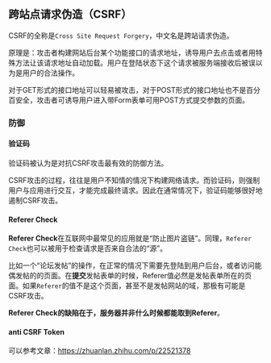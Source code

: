 ## 跨站点请求伪造（CSRF）

CSRF的全称是`Cross Site Request Forgery`，中文名是跨站请求伪造。

原理是：攻击者构建网站后台某个功能接口的请求地址，诱导用户去点击或者用特殊方法让该请求地址自动加载。用户在登陆状态下这个请求被服务端接收后被误以为是用户的合法操作。

对于GET形式的接口地址可以轻易被攻击，对于POST形式的接口地址也不是百分百安全，攻击者可诱导用户进入带Form表单可用POST方式提交参数的页面。

### 防御

#### 验证码

验证码被认为是对抗CSRF攻击最有效的防御方法。

CSRF攻击的过程，往往是用户不知情的情况下构建网络请求。而验证码，则强制用户与应用进行交互，才能完成最终请求。因此在通常情况下，验证码能够很好地遏制CSRF攻击。

#### Referer Check

**Referer Check**在互联网中最常见的应用就是“防止图片盗链”。同理，`Referer Check`也可以被用于检查请求是否来自合法的“源”。

比如一个“论坛发帖”的操作，在正常的情况下需要先登陆到用户后台，或者访问能偶发帖的的页面。在**提交**发帖表单的时候，Referer值必然是发帖表单所在的页面。如果`Referer`的值不是这个页面，甚至不是发帖网站的域，那极有可能是CSRF攻击。

**Referer Check的缺陷在于，服务器并非什么时候都能取到Referer**。

#### anti CSRF Token

可以参考文章：https://zhuanlan.zhihu.com/p/22521378